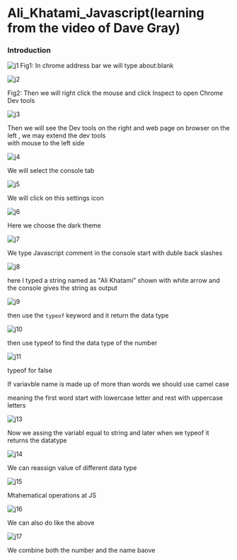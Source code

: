 # Ali_Khatami_Javascript(learning from the video of Dave Gray)

### Introduction

![j1](https://github.com/C191068/Ali_Khatami_JS/assets/89090776/a5949854-9e4a-4045-8df2-a91144b9d98a)
Fig1: In chrome address bar we will type about:blank <br>

![j2](https://github.com/C191068/Ali_Khatami_JS/assets/89090776/2594a3f7-ed9a-44ae-9299-47c0c4bf9ff5)

Fig2: Then we will right click the mouse and click Inspect to open Chrome Dev tools <br>

![j3](https://github.com/C191068/Ali_Khatami_JS/assets/89090776/937f038b-dc11-47dc-9679-ea7c3943c67d)

Then we will see the Dev tools on the right and web page on browser  on the left , we may extend the dev tools <br>
with mouse to the left side <br>

![j4](https://github.com/C191068/Ali_Khatami_JS/assets/89090776/d5583860-a2a3-40eb-a56c-08b354bf8096)

We will select the console tab <br>

![j5](https://github.com/C191068/Ali_Khatami_JS/assets/89090776/af67d0e2-3386-4215-97cd-5c6a2566b09c)

We will click on this settings icon <br>

![j6](https://github.com/C191068/Ali_Khatami_JS/assets/89090776/6825c2ee-ecb0-41c9-837a-d8b8d66e2cdd)

Here we choose the dark theme <br>

![j7](https://github.com/C191068/Ali_Khatami_JS/assets/89090776/f1fc38cb-aafe-4c3a-9b9c-04599255f7d0)

We type Javascript comment in the console start with duble back slashes <br>


![j8](https://github.com/C191068/Ali_Khatami_JS/assets/89090776/d091b162-a603-4a50-b226-b5cfd174df13)

here I typed a string named as "Ali Khatami" shown with white arrow and the console gives the string as output <br>

![j9](https://github.com/C191068/Ali_Khatami_JS/assets/89090776/6f15f885-9b56-4b94-a25b-915e80b9f113)

then use the ```typeof``` keyword and it return the data type <br>


![j10](https://github.com/C191068/Ali_Khatami_JS/assets/89090776/7efa58ed-0841-4d3b-a860-94481fec8a60)

then use typeof to find the data type of the number <br>


![j11](https://github.com/C191068/Ali_Khatami_JS/assets/89090776/0f97f7f2-1f54-4d65-ba5d-6ce407d35623)

typeof for false <br>


If variavble name is made up of more than words we should use camel case <br>

meaning the first word start with lowercase letter and rest with uppercase letters <br>


![j13](https://github.com/C191068/Ali_Khatami_JS/assets/89090776/58ea9a79-3ab0-47bb-9231-be37b4efca8d)

Now we assing the variabl equal to string and later when we typeof it returns the datatype <br>

![j14](https://github.com/C191068/Ali_Khatami_JS/assets/89090776/467097ef-f5e7-4b29-ad93-dae22a38dc6c)

We can reassign value of different data type <br>

![j15](https://github.com/C191068/Ali_Khatami_JS/assets/89090776/a343ec0a-1b52-4faa-8afd-395499719b18)

Mtahematical operations at JS <br>


![j16](https://github.com/C191068/Ali_Khatami_JS/assets/89090776/36d63e33-59f5-4913-8d31-f51d414f9c75)

We can also do like the above <br>

![j17](https://github.com/C191068/Ali_Khatami_JS/assets/89090776/e0be1bc7-f2a1-465b-b084-0b7c2e78fb96)

We combine both the number and the name baove <br>














